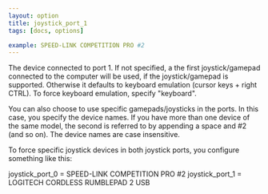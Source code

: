 ```yaml
---
layout: option
title: joystick_port_1
tags: [docs, options]

example: SPEED-LINK COMPETITION PRO #2
---
```


The device connected to port 1. If not specified, a the first
joystick/gamepad connected to the computer will be used, if the
joystick/gamepad is supported. Otherwise it defaults to keyboard emulation
(cursor keys + right CTRL). To force keyboard emulation, specify "keyboard".

You can also choose to use specific gamepads/joysticks in the ports. In this
case, you specify the device names. If you have more than one device of the
same model, the second is referred to by appending a space and #2 (and so on).
The device names are case insensitive.

To force specific joystick devices in both joystick ports, you configure
something like this: 

  joystick_port_0 = SPEED-LINK COMPETITION PRO #2
  joystick_port_1 = LOGITECH CORDLESS RUMBLEPAD 2 USB
